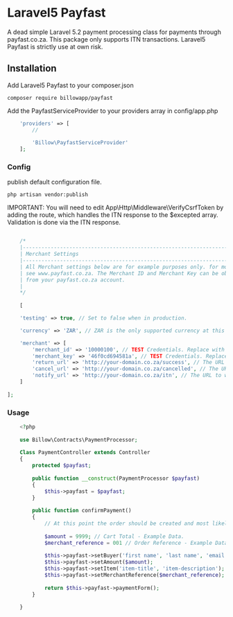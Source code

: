 # Laravel5 Payfast

A dead simple Laravel 5.2 payment processing class for payments through payfast.co.za. This package only supports ITN transactions. Laravel5 Payfast is strictly use at own risk.

## Installation

Add Laravel5 Payfast to your composer.json


    composer require billowapp/payfast


Add the PayfastServiceProvider to your providers array in config/app.php

```php
    'providers' => [
        //
        
        'Billow\PayfastServiceProvider'
    ];
```    
### Config
publish default configuration file.

    php artisan vendor:publish
    
IMPORTANT: You will need to edit App\Http\Middleware\VerifyCsrfToken by adding the route, which handles the ITN response to the $excepted array. Validation is done via the ITN response.


    
```php

    /*
    |--------------------------------------------------------------------------
    | Merchant Settings
    |--------------------------------------------------------------------------
    | All Merchant settings below are for example purposes only. for more info
    | see www.payfast.co.za. The Merchant ID and Merchant Key can be obtained 
    | from your payfast.co.za account.
    |
    */
    
    [

    'testing' => true, // Set to false when in production.

    'currency' => 'ZAR', // ZAR is the only supported currency at this point.

    'merchant' => [
        'merchant_id' => '10000100', // TEST Credentials. Replace with your merchant ID from Payfast.
        'merchant_key' => '46f0cd694581a', // TEST Credentials. Replace with your merchant key from Payfast.
        'return_url' => 'http://your-domain.co.za/success', // The URL the customer should be redirected to after a successful payment.
        'cancel_url' => 'http://your-domain.co.za/cancelled', // The URL the customer should be redirected to after a payment is cancelled.
        'notify_url' => 'http://your-domain.co.za/itn', // The URL to which Payfast will post return variables.
    ]
    
];

```
### Usage

```php
    <?php
    
    use Billow\Contracts\PaymentProcessor;
    
    Class PaymentController extends Controller
    {
        protected $payfast;
        
        public function __construct(PaymentProcessor $payfast)
        {
            $this->payfast = $payfast;
        }
        
        public function confirmPayment()
        {
            // At this point the order should be created and most likely set to a status of pending.    
    
            $amount = 9999; // Cart Total - Example Data.
            $merchant_reference = 001 // Order Reference - Example Data.
    
            $this->payfast->setBuyer('first name', 'last name', 'email');
            $this->payfast->setAmount($amount);
            $this->payfast->setItem('item-title', 'item-description');
            $this->payfast->setMerchantReference($merchant_reference);
    
            return $this->payfast->paymentForm();
        }
            
    }
    
```    
